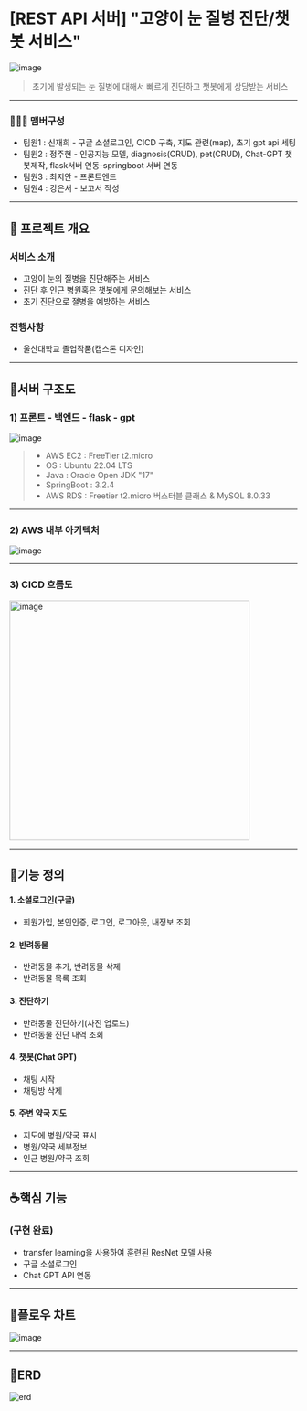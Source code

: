 # [REST API 서버] "고양이 눈 질병 진단/챗봇 서비스"

![image](https://github.com/yuntasha/replyRecoommend/assets/131857282/9f908fa2-7db7-4294-9c01-f6eaea364b68)


> 초기에 발생되는 눈 질병에 대해서 빠르게 진단하고 챗봇에게 상당받는 서비스
>
---

### 🧑‍🤝‍🧑 맴버구성
 - 팀원1 : 신재희 - 구글 소셜로그인, CICD 구축, 지도 관련(map), 초기 gpt api 세팅
 - 팀원2 : 정주현 - 인공지능 모델, diagnosis(CRUD), pet(CRUD), Chat-GPT 챗봇제작, flask서버 연동-springboot 서버 연동
 - 팀원3 : 최지안 - 프론트엔드
 - 팀원4 : 강은서 - 보고서 작성


---

## 🍩 프로젝트 개요

### 서비스 소개
- 고양이 눈의 질병을 진단해주는 서비스
- 진단 후 인근 병원혹은 챗봇에게 문의해보는 서비스
- 초기 진단으로 졀병을 예방하는 서비스



### 진행사항
- 울산대학교 졸업작품(캡스톤 디자인)
---

## 🍠서버 구조도

### 1) 프론트 - 백엔드 - flask - gpt
![image](https://github.com/yuntasha/replyRecoommend/assets/131857282/f2966369-4b96-465b-9b2b-d39ec9814d1d)


>- AWS EC2 : FreeTier t2.micro
>- OS : Ubuntu 22.04 LTS
>- Java : Oracle Open JDK "17"
>- SpringBoot : 3.2.4
>- AWS RDS : Freetier t2.micro 버스터블 클래스 & MySQL 8.0.33 
---

### 2) AWS 내부 아키텍처

![image](https://github.com/yuntasha/replyRecoommend/assets/131857282/32f50f1c-40cf-46df-af29-7ed09fa03f38)

---


### 3) CICD 흐름도

<img width="420" alt="image" src="https://github.com/yuntasha/replyRecoommend/assets/131857282/346c7eb6-f8fd-4b17-b214-019b972f6237">


---
## 🌮기능 정의

#### 1. 소셜로그인(구글)
- 회원가입, 본인인증, 로그인, 로그아웃, 내정보 조회

#### 2. 반려동물
- 반려동물 추가, 반려동물 삭제
- 반려동물 목록 조회

#### 3. 진단하기
- 반려동물 진단하기(사진 업로드)
- 반려동물 진단 내역 조회

#### 4. 챗봇(Chat GPT)
- 채팅 시작
- 채팅방 삭제

#### 5. 주변 약국 지도
- 지도에 병원/약국 표시
- 병원/약국 세부정보
- 인근 병원/약국 조회


---
## ☕핵심 기능
### (구현 완료)
- transfer learning을 사용하여 훈련된 ResNet 모델 사용
- 구글 소셜로그인
- Chat GPT API 연동


---
## 🍚플로우 차트
![image](https://github.com/yuntasha/replyRecoommend/assets/131857282/21425978-15b4-417f-8aef-f7ff1c1ef630)


--- 
## 🧀ERD
![erd](https://github.com/yuntasha/replyRecoommend/assets/131857282/28798dc9-4e9f-4775-9dde-ddc24c4f15f9)
